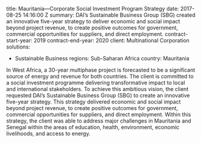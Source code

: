 
title: Mauritania—Corporate Social Investment Program Strategy
date: 2017-08-25 14:16:00 Z
summary: DAI’s Sustainable Business Group (SBG) created an innovative five-year strategy
  to deliver economic and social impact beyond project revenue, to create positive
  outcomes for government, commercial opportunities for suppliers, and direct employment.
contract-start-year: 2019
contract-end-year: 2020
client: Multinational Corporation
solutions:
- Sustainable Business
regions: Sub-Saharan Africa
country: Mauritania


In West Africa, a 30-year multiphase project is forecasted to be a significant source of energy and revenue for both countries. The client is committed to a social investment programme delivering transformative impact to local and international stakeholders. To achieve this ambitious vision, the client requested DAI’s Sustainable Business Group (SBG) to create an innovative five-year strategy. This strategy delivered economic and social impact beyond project revenue, to create positive outcomes for government, commercial opportunities for suppliers, and direct employment. Within this strategy, the client was able to address major challenges in Mauritania and Senegal within the areas of education, health, environment, economic livelihoods, and access to energy.
